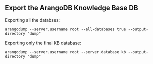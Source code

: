 ## Export the ArangoDB Knowledge Base DB

Exporting all the databses:

```console
arangodump --server.username root --all-databases true --output-directory "dump"
```

Exporting only the final KB database: 

```console
arangodump --server.username root --server.database kb --output-directory "dump"
```

